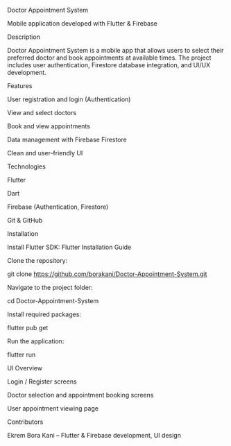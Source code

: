 Doctor Appointment System

Mobile application developed with Flutter & Firebase

Description

Doctor Appointment System is a mobile app that allows users to select their preferred doctor and book appointments at available times. The project includes user authentication, Firestore database integration, and UI/UX development.

Features

User registration and login (Authentication)

View and select doctors

Book and view appointments

Data management with Firebase Firestore

Clean and user-friendly UI

Technologies

Flutter

Dart

Firebase (Authentication, Firestore)

Git & GitHub

Installation

Install Flutter SDK: Flutter Installation Guide

Clone the repository:

git clone https://github.com/borakani/Doctor-Appointment-System.git


Navigate to the project folder:

cd Doctor-Appointment-System


Install required packages:

flutter pub get


Run the application:

flutter run

UI Overview

Login / Register screens

Doctor selection and appointment booking screens

User appointment viewing page

Contributors

Ekrem Bora Kani – Flutter & Firebase development, UI design
